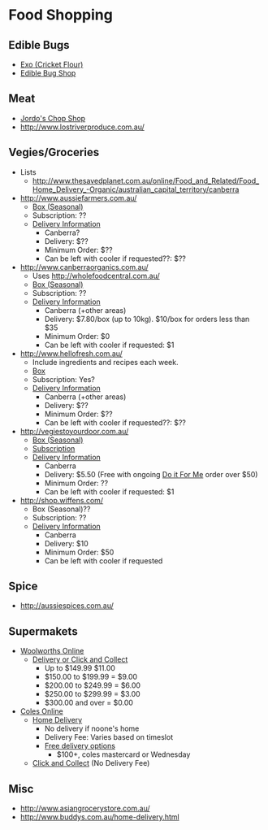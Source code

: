 # Food Shopping

## Edible Bugs

* [Exo (Cricket Flour)](http://www.exo.co/)
* [Edible Bug Shop](http://www.ediblebugshop.com.au/)

## Meat

* [Jordo's Chop Shop](http://www.jordoschopshop.com/)
* http://www.lostriverproduce.com.au/

## Vegies/Groceries

* Lists
  * http://www.thesavedplanet.com.au/online/Food_and_Related/Food_Home_Delivery_-Organic/australian_capital_territory/canberra
* http://www.aussiefarmers.com.au/
  * [Box (Seasonal)](http://www.aussiefarmers.com.au/fresh-to-your-door/fruit-and-veg-boxes)
  * Subscription: ??
  * [Delivery Information]()
    * Canberra?
    * Delivery: $??
    * Minimum Order: $??
    * Can be left with cooler if requested??: $??
* http://www.canberraorganics.com.au/
  * Uses http://wholefoodcentral.com.au/
  * [Box (Seasonal)](http://wholefoodcentral.com.au/canberraorg/index.php?main_page=index&cPath=5)
  * Subscription: ??
  * [Delivery Information](https://www.vegiestoyourdoor.com.au/deliveryfee)
    * Canberra (+other areas)
    * Delivery: $7.80/box (up to 10kg). $10/box for orders less than $35
    * Minimum Order: $0
    * Can be left with cooler if requested: $1
* http://www.hellofresh.com.au/
  * Include ingredients and recipes each week.
  * [Box](http://www.hellofresh.com.au/food-boxes/)
  * Subscription: Yes?
  * [Delivery Information](http://www.hellofresh.com.au/aboutus_delivery_areas/)
    * Canberra (+other areas)
    * Delivery: $??
    * Minimum Order: $??
    * Can be left with cooler if requested??: $??
* http://vegiestoyourdoor.com.au/
  * [Box (Seasonal)](http://www.vegiestoyourdoor.com.au/seasonal)
  * [Subscription](http://www.vegiestoyourdoor.com.au/doitforme)
  * [Delivery Information](https://www.vegiestoyourdoor.com.au/deliveryfee)
    * Canberra
    * Delivery: $5.50 (Free with ongoing [Do it For Me](https://www.vegiestoyourdoor.com.au//freedelivery) order over $50)
    * Minimum Order: ??
    * Can be left with cooler if requested: $1
* http://shop.wiffens.com/
  * Box (Seasonal)??
  * Subscription: ??
  * [Delivery Information](http://shop.wiffens.com/shipping.php)
    * Canberra
    * Delivery: $10
    * Minimum Order: $50
    * Can be left with cooler if requested

## Spice

* http://aussiespices.com.au/

## Supermakets

* [Woolworths Online](http://www2.woolworthsonline.com.au/)
  * [Delivery or Click and Collect](http://www2.woolworthsonline.com.au/Shop/Seasonal/Home-Delivery-ClickCollect?target=popup)
    * Up to $149.99  $11.00
    * $150.00 to $199.99 = $9.00
    * $200.00 to $249.99 = $6.00
    * $250.00 to $299.99 = $3.00
    * $300.00 and over = $0.00
* [Coles Online](http://shop.coles.com.au/online/national/)
  * [Home Delivery](http://shop.coles.com.au/online/nsw-regional-shellharbour/info/home-delivery)
    * No delivery if noone's home
    * Delivery Fee: Varies based on timeslot
    * [Free delivery options](http://shop.coles.com.au/online/national/info/free-delivery-info)
      * $100+, coles mastercard or Wednesday
  * [Click and Collect](http://shop.coles.com.au/online/nsw-regional-shellharbour/info/click-collect) (No Delivery Fee)

## Misc

* http://www.asiangrocerystore.com.au/
* http://www.buddys.com.au/home-delivery.html
